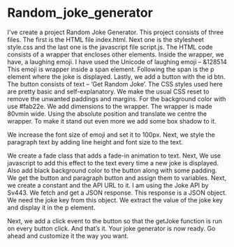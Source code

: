 # Random_joke_generator
I've create a project  Random Joke Generator. This project consists of three files. The first is the HTML file index.html. Next one is the stylesheet style.css and the last one is the javascript file script.js.
The HTML code consists of a wrapper that encloses other elements. Inside the wrapper, we have, a laughing emoji. I have used the Unicode of laughing emoji – &128514 This emoji is wrapper inside a span element. Following the span is the p element where the joke is displayed. Lastly, we add a button with the id btn. The button consists of text – ‘Get Random Joke’.
The CSS styles used here are pretty basic and self-explanatory. We make the usual CSS reset to remove the unwanted paddings and margins. For the background color with use #fab22e. We add dimensions to the wrapper. The wrapper is made 80vmin wide. Using the absolute position and translate we centre the wrapper. To make it stand out even more we add some box shadow to it.


We increase the font size of emoji and set it to 100px. Next, we style the paragraph text by adding line height and font size to the text.

We create a fade class that adds a fade-in animation to text. Next, We use javascript to add this effect to the text every time a new joke is displayed. Also add black background color to the button along with some padding.
We get the button and paragraph button and assign them to variables. Next, we create a constant and the API URL to it. I am using the Joke API by Sv443. We fetch and get a JSON response. This response is a JSON object. We need the joke key from this object. We extract the value of the joke key and display it in the p element.


Next, we add a click event to the button so that the getJoke function is run on every button click. And that’s it. Your joke generator is now ready. Go ahead and customize it the way you want.
